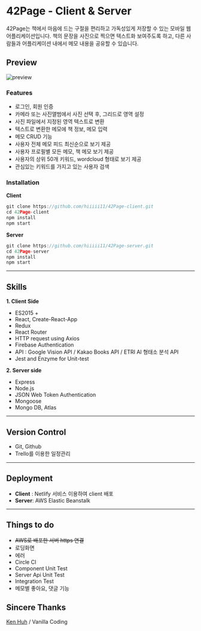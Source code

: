 # **42Page - Client & Server**

42Page는 책에서 마음에 드는 구절을 편리하고 가독성있게 저장할 수 있는 모바일 웹 어플리케이션입니다. 책의 문장을 사진으로 찍으면 텍스트화 보여주도록 하고, 다른 사람들과 어플리케이션 내에서 메모 내용을 공유할 수 있습니다.

## **Preview**

![preview](https://github.com/hiiiii11/42Page-client/blob/master/src/42page-gif.gif)

### **Features**

* 로그인, 회원 인증
* 카메라 또는 사진앨범에서 사진 선택 후, 그리드로 영역 설정
* 사진 파일에서 지정된 영역 텍스트로 변환
* 텍스트로 변환한 메모에 책 정보, 메모 입력
* 메모 CRUD 기능
* 사용자 전체 메모 피드 최신순으로 보기 제공
* 사용자 프로필별 모든 메모, 책 메모 보기 제공
* 사용자의 상위 50개 키워드, wordcloud 형태로 보기 제공
* 관심있는 키워드를 가지고 있는 사용자 검색

### **Installation**

**Client**

```javascript
git clone https://github.com/hiiiii11/42Page-client.git
cd 42Page-client
npm install
npm start
```

**Server**

```javascript
git clone https://github.com/hiiiii11/42Page-server.git
cd 42Page-server
npm install
npm start
```

------



## **Skills**

**1. Client Side**

* ES2015 +
* React, Create-React-App
* Redux
* React Router
* HTTP request using Axios
* Firebase Authentication
* API : Google Vision API / Kakao Books API / ETRI AI 형태소 분석 API
* Jest and Enzyme for Unit-test

**2. Server side**

* Express
* Node.js
* JSON Web Token Authentication
* Mongoose
* Mongo DB, Atlas

------



## **Version Control**

* Git, Github
* Trello를 이용한 일정관리

------

## **Deployment**

* **Client** : Netlify 서비스 이용하여 client 배포
* **Server**: AWS Elastic Beanstalk


------

## **Things to do**

* ~~AWS로 배포한 서버 https 연결~~
* 로딩화면 
* 에러 
* Circle CI
* Component Unit Test
* Server Api Unit Test
* Integration Test
* 메모별 좋아요, 댓글 기능



## **Sincere Thanks**

[Ken Huh](https://github.com/ken123777 "ken huh") / Vanilla Coding 

